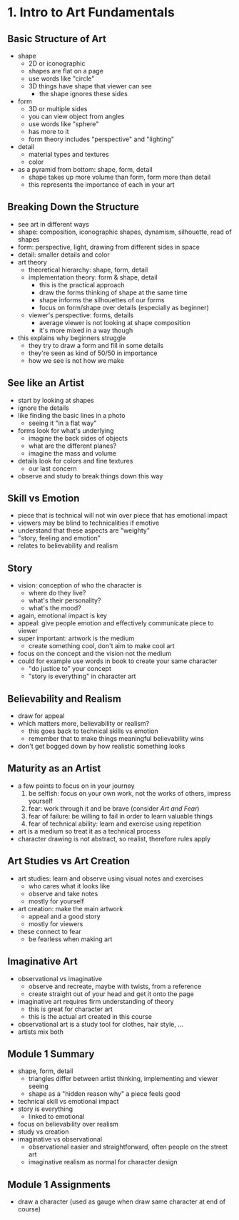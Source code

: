 # 1. Intro to Art Fundamentals

## Basic Structure of Art
- shape
	- 2D or iconographic
	- shapes are flat on a page
	- use words like "circle"
	- 3D things have shape that viewer can see
		- the shape ignores these sides
- form
	- 3D or multiple sides
	- you can view object from angles
	- use words like "sphere"
	- has more to it
	- form theory includes "perspective" and "lighting"
- detail
	- material types and textures
	- color
- as a pyramid from bottom: shape, form, detail
	- shape takes up more volume than form, form more than detail
	- this represents the importance of each in your art

## Breaking Down the Structure
- see art in different ways
- shape: composition, iconographic shapes, dynamism, silhouette, read of shapes
- form: perspective, light, drawing from different sides in space
- detail: smaller details and color
- art theory
	- theoretical hierarchy: shape, form, detail
	- implementation theory: form & shape, detail
		- this is the practical approach
		- draw the forms thinking of shape at the same time
		- shape informs the silhouettes of our forms
		- focus on form/shape over details (especially as beginner)
	- viewer's perspective: forms, details
		- average viewer is not looking at shape composition
		- it's more mixed in a way though
- this explains why beginners struggle
	- they try to draw a form and fill in some details
	- they're seen as kind of 50/50 in importance
	- how we see is not how we make

## See like an Artist
- start by looking at shapes
- ignore the details
- like finding the basic lines in a photo
	- seeing it "in a flat way"
- forms look for what's underlying
	- imagine the back sides of objects
	- what are the different planes?
	- imagine the mass and volume
- details look for colors and fine textures
	- our last concern
- observe and study to break things down this way

## Skill vs Emotion
- piece that is technical will not win over piece that has emotional impact
- viewers may be blind to technicalities if emotive
- understand that these aspects are "weighty"
- "story, feeling and emotion"
- relates to believability and realism

## Story
- vision: conception of who the character is
	- where do they live?
	- what's their personality?
	- what's the mood?
- again, emotional impact is key
- appeal: give people emotion and effectively communicate piece to viewer
- super important: artwork is the medium
	- create something cool, don't aim to make cool art
- focus on the concept and the vision not the medium
- could for example use words in book to create your same character
	- "do justice to" your concept
	- "story is everything" in character art

## Believability and Realism
- draw for appeal
- which matters more, believability or realism?
	- this goes back to technical skills vs emotion
	- remember that to make things meaningful believability wins
- don't get bogged down by how realistic something looks

## Maturity as an Artist
- a few points to focus on in your journey
	1. be selfish: focus on your own work, not the works of others, impress yourself
	2. fear: work through it and be brave (consider _Art and Fear_)
	3. fear of failure: be willing to fail in order to learn valuable things
	4. fear of technical ability: learn and exercise using repetition
- art is a medium so treat it as a technical process
- character drawing is not abstract, so realist, therefore rules apply

## Art Studies vs Art Creation
- art studies: learn and observe using visual notes and exercises
	- who cares what it looks like
	- observe and take notes
	- mostly for yourself
- art creation: make the main artwork
	- appeal and a good story
	- mostly for viewers
- these connect to fear
	- be fearless when making art

## Imaginative Art
- observational vs imaginative
	- observe and recreate, maybe with twists, from a reference
	- create straight out of your head and get it onto the page
- imaginative art requires firm understanding of theory
	- this is great for character art
	- this is the actual art created in this course
- observational art is a study tool for clothes, hair style, ...
- artists mix both

## Module 1 Summary
- shape, form, detail
	- triangles differ between artist thinking, implementing and viewer seeing
	- shape as a "hidden reason why" a piece feels good
- technical skill vs emotional impact
- story is everything
	- linked to emotional
- focus on believability over realism
- study vs creation
- imaginative vs observational
	- observational easier and straightforward, often people on the street art
	- imaginative realism as normal for character design

## Module 1 Assignments
- draw a character (used as gauge when draw same character at end of course)

